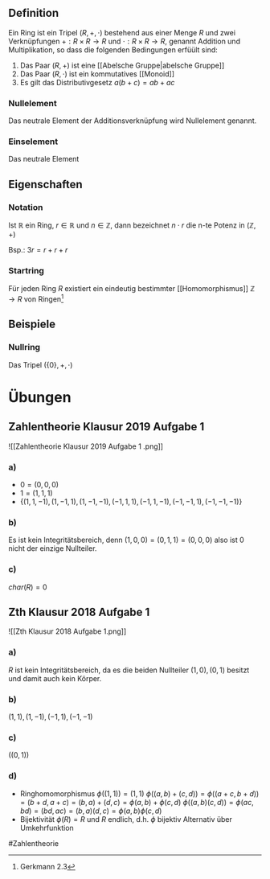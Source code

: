 ## Definition
Ein Ring ist ein Tripel $(R, +, \cdot)$ bestehend aus einer Menge $R$ und zwei Verknüpfungen $+: R \times R \to R$ und $\cdot: R \times R \to R$, genannt Addition und Multiplikation, so dass die folgenden Bedingungen erfüült sind:
1. Das Paar $(R, +)$ ist eine [[Abelsche Gruppe|abelsche Gruppe]]
2. Das Paar $(R,\cdot)$ ist ein kommutatives [[Monoid]]
3. Es gilt das Distributivgesetz $a(b+c) = ab+ac$

### Nullelement
Das neutrale Element der Additionsverknüpfung wird Nullelement genannt.

### Einselement
Das neutrale Element 


## Eigenschaften
### Notation
Ist $\mathbb{R}$ ein Ring, $r \in \mathbb{R}$ und $n \in \mathbb{Z}$, dann bezeichnet $n\cdot r$ die n-te Potenz in $(\mathbb{Z}, +)$

Bsp.: $3r = r+r+r$

### Startring
Für jeden Ring $R$ existiert ein eindeutig bestimmter [[Homomorphismus]] $\mathbb{Z}\to R$ von Ringen[^1]

## Beispiele
### Nullring
Das Tripel $(\{0\}, +, \cdot)$

# Übungen
## Zahlentheorie Klausur 2019 Aufgabe 1
![[Zahlentheorie Klausur 2019 Aufgabe 1 .png]]
### a)
- $0 = (0, 0, 0)$
- $1 = (1, 1, 1)$
- $\{(1, 1, -1), (1, -1, 1), (1, -1, -1), (-1, 1, 1), (-1, 1, -1), (-1, -1, 1), (-1, -1, -1)\}$

### b)
Es ist kein Integritätsbereich, denn $(1, 0, 0) = (0, 1, 1) = (0, 0, 0)$ also ist $0$ nicht der einzige Nullteiler.


### c)
$char(R) = 0$

## Zth Klausur 2018 Aufgabe 1
![[Zth Klausur 2018 Aufgabe 1.png]]
### a)
$R$ ist kein Integritätsbereich, da es die beiden Nullteiler $(1, 0), (0, 1)$ besitzt und damit auch kein Körper.

### b)
$(1, 1), (1, -1), (-1, 1), (-1, -1)$

### c)
$((0, 1))$

### d)
- Ringhomomorphismus
$\phi((1, 1)) = (1, 1)$
$\phi((a, b)+(c, d)) = \phi((a+c, b+d)) = (b+d, a+c) = (b, a)+(d, c) = \phi(a, b)+\phi(c, d)$
$\phi((a, b)(c, d)) = \phi(ac, bd) = (bd, ac) = (b, a)(d, c) = \phi(a, b)\phi(c, d)$
- Bijektivität
$\phi(R) = R$ und $R$ endlich, d.h. $\phi$ bijektiv
Alternativ über Umkehrfunktion



#Zahlentheorie

[^1]: Gerkmann 2.3